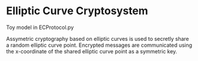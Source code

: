 # Elliptic Curve Cryptosystem

Toy model in ECProtocol.py

Assymetric cryptography based on elliptic curves is used to secretly share a random elliptic curve point.
Encrypted messages are communicated using the x-coordinate of the shared elliptic curve point as a symmetric key.
